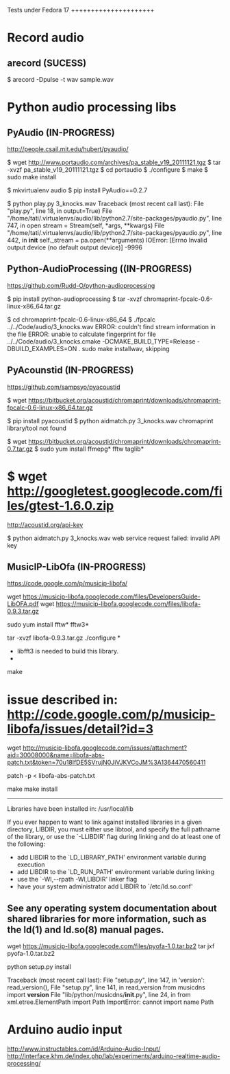 Tests under Fedora 17
+++++++++++++++++++++

Record audio
============

arecord (SUCESS)
-------

$ arecord -Dpulse -t wav sample.wav


Python audio processing libs
============================

PyAudio (IN-PROGRESS)
-------

http://people.csail.mit.edu/hubert/pyaudio/

$ wget http://www.portaudio.com/archives/pa_stable_v19_20111121.tgz
$ tar -xvzf pa_stable_v19_20111121.tgz
$ cd portaudio
$ ./configure
$ make
$ sudo make install

$ mkvirtualenv audio
$ pip install PyAudio==0.2.7

$ python play.py 3_knocks.wav 
Traceback (most recent call last):
  File "play.py", line 18, in <module>
    output=True)
  File "/home/tati/.virtualenvs/audio/lib/python2.7/site-packages/pyaudio.py", line 747, in open
    stream = Stream(self, *args, **kwargs)
  File "/home/tati/.virtualenvs/audio/lib/python2.7/site-packages/pyaudio.py", line 442, in __init__
    self._stream = pa.open(**arguments)
IOError: [Errno Invalid output device (no default output device)] -9996


Python-AudioProcessing ((IN-PROGRESS)
----------------------

https://github.com/Rudd-O/python-audioprocessing

$ pip install python-audioprocessing
$ tar -xvzf chromaprint-fpcalc-0.6-linux-x86_64.tar.gz

$ cd chromaprint-fpcalc-0.6-linux-x86_64
$ ./fpcalc ../../Code/audio/3_knocks.wav
ERROR: couldn't find stream information in the file
ERROR: unable to calculate fingerprint for file ../../Code/audio/3_knocks.cmake -DCMAKE_BUILD_TYPE=Release -DBUILD_EXAMPLES=ON .
sudo make installwav, skipping

PyAcounstid (IN-PROGRESS)
-----------

https://github.com/sampsyo/pyacoustid


$ wget https://bitbucket.org/acoustid/chromaprint/downloads/chromaprint-fpcalc-0.6-linux-x86_64.tar.gz

$ pip install pyacoustid
$ python aidmatch.py 3_knocks.wav
chromaprint library/tool not found


$ wget https://bitbucket.org/acoustid/chromaprint/downloads/chromaprint-0.7.tar.gz
$ sudo yum install ffmepg* fftw taglib*
# $ wget http://googletest.googlecode.com/files/gtest-1.6.0.zip


http://acoustid.org/api-key

$ python aidmatch.py 3_knocks.wav 
web service request failed: invalid API key


MusicIP-LibOfa (IN-PROGRESS)
--------------

https://code.google.com/p/musicip-libofa/

wget https://musicip-libofa.googlecode.com/files/DevelopersGuide-LibOFA.pdf
wget https://musicip-libofa.googlecode.com/files/libofa-0.9.3.tar.gz

sudo yum install fftw* fftw3*

tar -xvzf libofa-0.9.3.tar.gz
./configure
*
*  libfft3 is needed to build this library.
*

make
# issue described in: http://code.google.com/p/musicip-libofa/issues/detail?id=3

wget http://musicip-libofa.googlecode.com/issues/attachment?aid=30008000&name=libofa-abs-patch.txt&token=70u18lfDE5SVrujN0JiVJKVCoJM%3A1364470560411

patch -p < libofa-abs-patch.txt

make
make install

----------------------------------------------------------------------
Libraries have been installed in:
   /usr/local/lib

If you ever happen to want to link against installed libraries
in a given directory, LIBDIR, you must either use libtool, and
specify the full pathname of the library, or use the `-LLIBDIR'
flag during linking and do at least one of the following:
   - add LIBDIR to the `LD_LIBRARY_PATH' environment variable
     during execution
   - add LIBDIR to the `LD_RUN_PATH' environment variable
     during linking
   - use the `-Wl,--rpath -Wl,LIBDIR' linker flag
   - have your system administrator add LIBDIR to `/etc/ld.so.conf'

See any operating system documentation about shared libraries for
more information, such as the ld(1) and ld.so(8) manual pages.
----------------------------------------------------------------------

wget https://musicip-libofa.googlecode.com/files/pyofa-1.0.tar.bz2
tar jxf pyofa-1.0.tar.bz2

python setup.py install

Traceback (most recent call last):
  File "setup.py", line 147, in <module>
    'version': read_version(),
  File "setup.py", line 141, in read_version
    from musicdns import __version__
  File "lib/python/musicdns/__init__.py", line 24, in <module>
    from xml.etree.ElementPath import Path
ImportError: cannot import name Path


Arduino audio input
===================

http://www.instructables.com/id/Arduino-Audio-Input/
http://interface.khm.de/index.php/lab/experiments/arduino-realtime-audio-processing/
